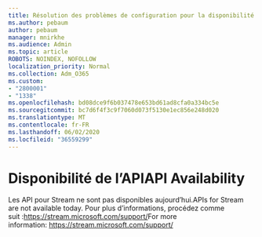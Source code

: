 ```yaml
---
title: Résolution des problèmes de configuration pour la disponibilité de l’API de flux
ms.author: pebaum
author: pebaum
manager: mnirkhe
ms.audience: Admin
ms.topic: article
ROBOTS: NOINDEX, NOFOLLOW
localization_priority: Normal
ms.collection: Adm_O365
ms.custom:
- "2800001"
- "1338"
ms.openlocfilehash: bd08dce9f6b037478e653bd61ad8cfa0a334bc5e
ms.sourcegitcommit: bc7d6f4f3c9f7060d073f5130e1ec856e248d020
ms.translationtype: MT
ms.contentlocale: fr-FR
ms.lasthandoff: 06/02/2020
ms.locfileid: "36559299"
---
```

# <a name="api-availability"></a><span data-ttu-id="4ee4d-102">Disponibilité de l’API</span><span class="sxs-lookup"><span data-stu-id="4ee4d-102">API Availability</span></span>

<span data-ttu-id="4ee4d-103">Les API pour Stream ne sont pas disponibles aujourd’hui.</span><span class="sxs-lookup"><span data-stu-id="4ee4d-103">APIs for Stream are not available today.</span></span>
<span data-ttu-id="4ee4d-104">Pour plus d’informations, procédez comme suit :https://stream.microsoft.com/support/</span><span class="sxs-lookup"><span data-stu-id="4ee4d-104">For more information: https://stream.microsoft.com/support/</span></span>